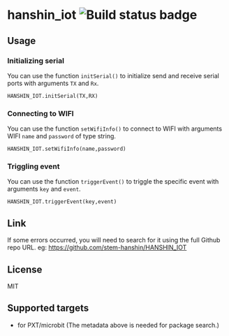 # hanshin_iot ![Build status badge](https://github.com/stem-hanshin/hanshin_iot/workflows/MakeCode/badge.svg)

## Usage


### Initializing serial
You can use the function ``initSerial()`` to initialize send and receive serial ports with arguments ``TX`` and ``Rx``.

```block
HANSHIN_IOT.initSerial(TX,RX)
```

### Connecting to WIFI
You can use the function ``setWifiInfo()`` to connect to WIFI with arguments WIFI ``name`` and ``password`` of type string.

```block
HANSHIN_IOT.setWifiInfo(name,password)
```

### Triggling event
You can use the function ``triggerEvent()`` to triggle the specific event with arguments ``key`` and ``event``.

```block
HANSHIN_IOT.triggerEvent(key,event)
```

## Link
If some errors occurred, you will need to search for it using the full Github repo URL. eg: https://github.com/stem-hanshin/HANSHIN_IOT
## License
MIT

## Supported targets

* for PXT/microbit
(The metadata above is needed for package search.)
